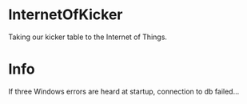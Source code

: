 # InternetOfKicker
Taking our kicker table to the Internet of Things.

# Info
If three Windows errors are heard at startup, connection to db failed...
